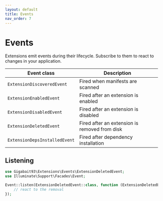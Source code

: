 ```yaml
---
layout: default
title: Events
nav_order: 7
---
```


# Events

Extensions emit events during their lifecycle. Subscribe to them to react to
changes in your application.

| Event class | Description |
|-------------|-------------|
| `ExtensionDiscoveredEvent` | Fired when manifests are scanned |
| `ExtensionEnabledEvent` | Fired after an extension is enabled |
| `ExtensionDisabledEvent` | Fired after an extension is disabled |
| `ExtensionDeletedEvent` | Fired after an extension is removed from disk |
| `ExtensionDepsInstalledEvent` | Fired after dependency installation |

## Listening

```php
use Gigabait93\Extensions\Events\ExtensionDeletedEvent;
use Illuminate\Support\Facades\Event;

Event::listen(ExtensionDeletedEvent::class, function (ExtensionDeletedEvent $event) {
    // react to the removal
});
```

